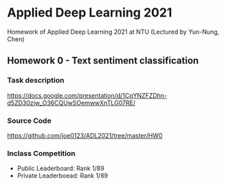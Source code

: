 # Applied Deep Learning 2021
Homework of Applied Deep Learning 2021 at NTU (Lectured by Yun-Nung, Chen)

## Homework 0 - Text sentiment classification
### Task description
https://docs.google.com/presentation/d/1CqYNZFZDhn-d5ZD30zjw_O36CQUwSOemwwXnTLG07RE/
### Source Code
https://github.com/joe0123/ADL2021/tree/master/HW0
### Inclass Competition
* Public Leaderboard: Rank 1/89
* Private Leaderboead: Rank 1/89
